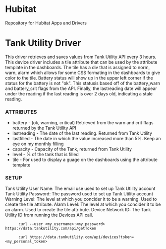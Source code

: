 # Hubitat
Repository for Hubitat Apps and Drivers

# Tank Utility Driver
This driver retrieves and saves values from Tank Utility API every 3 hours.  This device driver includes a tile attribute that can be used by the attribute template in the dashboards.  The tile has a div that is assigned to norm, warn, alarm which allows for some CSS formating in the dashboards to give color to the tile.  Battery status will show up in the upper left corner if the status for the battery is not "ok".  This statusis based off of the battery_warn and battery_crit flags from the API. Finally, the lastreading
date will appear under the reading if the last reading is over 2 days old, indicating a stale reading.

### ATTRIBUTES
- battery - (ok, warning, critical) Retrieved from the warn and crit flags returned by the Tank Utility API
- lastreading - The date of the last reading.  Returned from Tank Utility
- lastfilled - The date in which the value increased more than 5%.  Keep an eye on my monthly filling
- capacity - Capacity of the Tank, returned from Tank Utility
- level - % of the tank that is filled
- tile - For used to display a guage on the dashboards using the attribute template

### SETUP
 Tank Utility User Name: The email use used to set up Tank Utility account
 Tank Utility Password: The password used to set up Tank Utility account
 Warning Level: The level at which you concider it to be a warning. Used to create the tile attribute.
 Alarm Level: The level at which you concider it to be an alarm. Used to create the tile attribute.
 Device Network ID: The Tank Utility ID from running the Devices API call.
 
 ```
       curl --user <my_username>:<my_password> https://data.tankutility.com/api/getToken
 ```      
 
 ```
       curl https://data.tankutility.com/api/devices?token=<my_personal_token>
 ```

